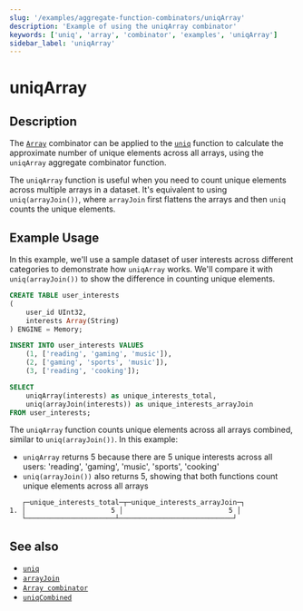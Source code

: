```yaml
---
slug: '/examples/aggregate-function-combinators/uniqArray'
description: 'Example of using the uniqArray combinator'
keywords: ['uniq', 'array', 'combinator', 'examples', 'uniqArray']
sidebar_label: 'uniqArray'
---
```


# uniqArray

## Description

The [`Array`](/sql-reference/aggregate-functions/combinators#-array) combinator 
can be applied to the [`uniq`](/sql-reference/aggregate-functions/reference/uniq)
function to calculate the approximate number of unique elements across all arrays, 
using the `uniqArray` aggregate combinator function.

The `uniqArray` function is useful when you need to count unique elements across 
multiple arrays in a dataset. It's equivalent to using `uniq(arrayJoin())`, where 
`arrayJoin` first flattens the arrays and then `uniq` counts the unique elements.

## Example Usage

In this example, we'll use a sample dataset of user interests across different 
categories to demonstrate how `uniqArray` works. We'll compare it with 
`uniq(arrayJoin())` to show the difference in counting unique elements.

```sql title="Query"
CREATE TABLE user_interests
(
    user_id UInt32,
    interests Array(String)
) ENGINE = Memory;

INSERT INTO user_interests VALUES
    (1, ['reading', 'gaming', 'music']),
    (2, ['gaming', 'sports', 'music']),
    (3, ['reading', 'cooking']);

SELECT 
    uniqArray(interests) as unique_interests_total,
    uniq(arrayJoin(interests)) as unique_interests_arrayJoin
FROM user_interests;
```

The `uniqArray` function counts unique elements across all arrays combined, similar to `uniq(arrayJoin())`. 
In this example:
- `uniqArray` returns 5 because there are 5 unique interests across all users: 'reading', 'gaming', 'music', 'sports', 'cooking'
- `uniq(arrayJoin())` also returns 5, showing that both functions count unique elements across all arrays

```response title="Response"
   ┌─unique_interests_total─┬─unique_interests_arrayJoin─┐
1. │                     5 │                          5 │
   └──────────────────────┴────────────────────────────┘
```

## See also
- [`uniq`](/sql-reference/aggregate-functions/reference/uniq)
- [`arrayJoin`](/sql-reference/functions/array-functions#arrayjoin)
- [`Array combinator`](/sql-reference/aggregate-functions/combinators#-array)
- [`uniqCombined`](/sql-reference/aggregate-functions/reference/uniqcombined)
